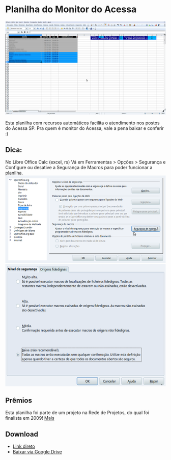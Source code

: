 # Planilha do Monitor do Acessa
![](img/planilha-do-monitor.png)

Esta planilha com recursos automáticos facilita o atendimento nos postos do Acessa SP. Pra quem é monitor do Acessa, vale a pena baixar e conferir :)

## Dica:
No Libre Office Calc (excel, rs) Vá em Ferramentas > Opções > Segurança e Configure ou desative a Segurança de Macros para poder funcionar a planilha.
![](img/seguranca.png)
![](img/seguranca-macros.png)

## Prêmios

Esta planilha foi parte de um projeto na Rede de Projetos, do qual foi finalista em 2009! [Mais](http://rede.acessasp.sp.gov.br/materia/confira-os-finalistas-de-premio)

## Download

* [Link direto](https://github.com/edilqueirozdearaujo/planilha-do-monitor/raw/master/Planilha%20do%20Monitor.ods)
* [Baixar via Google Drive](https://drive.google.com/open?id=0B4RTTAL1BmqpNldTWE5Jc0xEUjg)
